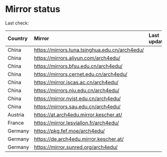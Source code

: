<script src="./time.js"></script>
# Mirror status
Last check: <script type="text/javascript">localize(1710904750.3233528);</script>

|Country|Mirror|Last update|
|:------|:-----|:----------|
|China|https://mirrors.tuna.tsinghua.edu.cn/arch4edu/|<script type="text/javascript">localize(1710872950);</script>|
|China|https://mirrors.aliyun.com/arch4edu/|<script type="text/javascript">localize(1710872950);</script>|
|China|https://mirrors.bfsu.edu.cn/arch4edu/|<script type="text/javascript">localize(1710872950);</script>|
|China|https://mirrors.cernet.edu.cn/arch4edu/|<script type="text/javascript">localize(1710872950);</script>|
|China|https://mirror.iscas.ac.cn/arch4edu/|<script type="text/javascript">localize(1710872950);</script>|
|China|https://mirrors.nju.edu.cn/arch4edu/|<script type="text/javascript">localize(1710872950);</script>|
|China|https://mirror.nyist.edu.cn/arch4edu/|<script type="text/javascript">localize(1710872950);</script>|
|China|https://mirrors.sau.edu.cn/arch4edu/|<script type="text/javascript">localize(1710872950);</script>|
|Austria|https://at.arch4edu.mirror.kescher.at/|<script type="text/javascript">localize(1710872950);</script>|
|France|https://mirror.lesviallon.fr/arch4edu/|<script type="text/javascript">localize(1710872950);</script>|
|Germany|https://pkg.fef.moe/arch4edu/|<script type="text/javascript">localize(1710872950);</script>|
|Germany|https://de.arch4edu.mirror.kescher.at/|<script type="text/javascript">localize(1710872950);</script>|
|Germany|https://mirror.sunred.org/arch4edu/|<script type="text/javascript">localize(1710872950);</script>|

<script src="./tablefilter/tablefilter.js"></script>
<script src="./table.js"></script>